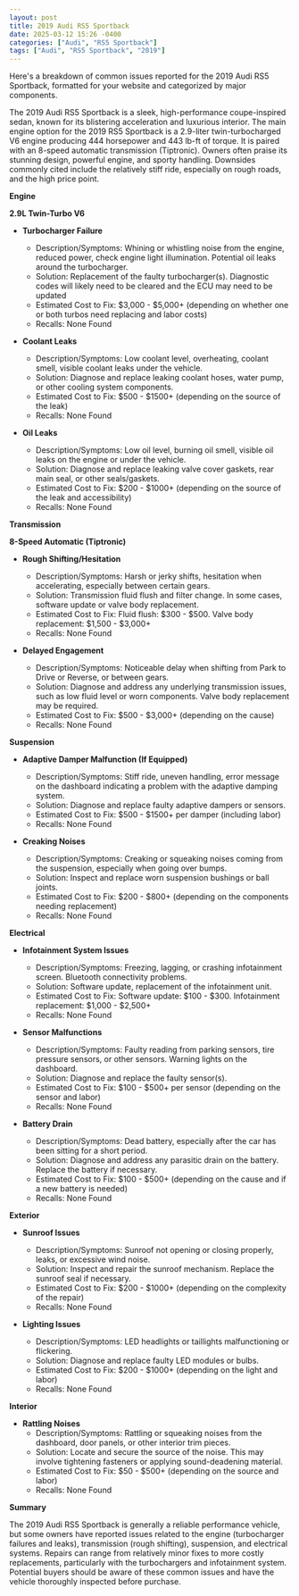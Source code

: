 ```yaml
---
layout: post
title: 2019 Audi RS5 Sportback
date: 2025-03-12 15:26 -0400
categories: ["Audi", "RS5 Sportback"]
tags: ["Audi", "RS5 Sportback", "2019"]
---
```

Here's a breakdown of common issues reported for the 2019 Audi RS5 Sportback, formatted for your website and categorized by major components.

The 2019 Audi RS5 Sportback is a sleek, high-performance coupe-inspired sedan, known for its blistering acceleration and luxurious interior. The main engine option for the 2019 RS5 Sportback is a 2.9-liter twin-turbocharged V6 engine producing 444 horsepower and 443 lb-ft of torque. It is paired with an 8-speed automatic transmission (Tiptronic). Owners often praise its stunning design, powerful engine, and sporty handling. Downsides commonly cited include the relatively stiff ride, especially on rough roads, and the high price point.

**Engine**

**2.9L Twin-Turbo V6**

*   **Turbocharger Failure**
    *   Description/Symptoms: Whining or whistling noise from the engine, reduced power, check engine light illumination. Potential oil leaks around the turbocharger.
    *   Solution: Replacement of the faulty turbocharger(s). Diagnostic codes will likely need to be cleared and the ECU may need to be updated
    *   Estimated Cost to Fix: $3,000 - $5,000+ (depending on whether one or both turbos need replacing and labor costs)
    *   Recalls: None Found

*   **Coolant Leaks**
    *   Description/Symptoms: Low coolant level, overheating, coolant smell, visible coolant leaks under the vehicle.
    *   Solution: Diagnose and replace leaking coolant hoses, water pump, or other cooling system components.
    *   Estimated Cost to Fix: $500 - $1500+ (depending on the source of the leak)
    *   Recalls: None Found

*   **Oil Leaks**
    *   Description/Symptoms: Low oil level, burning oil smell, visible oil leaks on the engine or under the vehicle.
    *   Solution: Diagnose and replace leaking valve cover gaskets, rear main seal, or other seals/gaskets.
    *   Estimated Cost to Fix: $200 - $1000+ (depending on the source of the leak and accessibility)
    *   Recalls: None Found

**Transmission**

**8-Speed Automatic (Tiptronic)**

*   **Rough Shifting/Hesitation**
    *   Description/Symptoms: Harsh or jerky shifts, hesitation when accelerating, especially between certain gears.
    *   Solution: Transmission fluid flush and filter change. In some cases, software update or valve body replacement.
    *   Estimated Cost to Fix: Fluid flush: $300 - $500. Valve body replacement: $1,500 - $3,000+
    *   Recalls: None Found

*   **Delayed Engagement**
    *   Description/Symptoms: Noticeable delay when shifting from Park to Drive or Reverse, or between gears.
    *   Solution: Diagnose and address any underlying transmission issues, such as low fluid level or worn components. Valve body replacement may be required.
    *   Estimated Cost to Fix: $500 - $3,000+ (depending on the cause)
    *   Recalls: None Found

**Suspension**

*   **Adaptive Damper Malfunction (If Equipped)**
    *   Description/Symptoms: Stiff ride, uneven handling, error message on the dashboard indicating a problem with the adaptive damping system.
    *   Solution: Diagnose and replace faulty adaptive dampers or sensors.
    *   Estimated Cost to Fix: $500 - $1500+ per damper (including labor)
    *   Recalls: None Found

*   **Creaking Noises**
    *   Description/Symptoms: Creaking or squeaking noises coming from the suspension, especially when going over bumps.
    *   Solution: Inspect and replace worn suspension bushings or ball joints.
    *   Estimated Cost to Fix: $200 - $800+ (depending on the components needing replacement)
    *   Recalls: None Found

**Electrical**

*   **Infotainment System Issues**
    *   Description/Symptoms: Freezing, lagging, or crashing infotainment screen. Bluetooth connectivity problems.
    *   Solution: Software update, replacement of the infotainment unit.
    *   Estimated Cost to Fix: Software update: $100 - $300. Infotainment replacement: $1,000 - $2,500+
    *   Recalls: None Found

*   **Sensor Malfunctions**
    *   Description/Symptoms: Faulty reading from parking sensors, tire pressure sensors, or other sensors. Warning lights on the dashboard.
    *   Solution: Diagnose and replace the faulty sensor(s).
    *   Estimated Cost to Fix: $100 - $500+ per sensor (depending on the sensor and labor)
    *   Recalls: None Found

*   **Battery Drain**
    *   Description/Symptoms: Dead battery, especially after the car has been sitting for a short period.
    *   Solution: Diagnose and address any parasitic drain on the battery. Replace the battery if necessary.
    *   Estimated Cost to Fix: $100 - $500+ (depending on the cause and if a new battery is needed)
    *   Recalls: None Found

**Exterior**

*   **Sunroof Issues**
    *   Description/Symptoms: Sunroof not opening or closing properly, leaks, or excessive wind noise.
    *   Solution: Inspect and repair the sunroof mechanism. Replace the sunroof seal if necessary.
    *   Estimated Cost to Fix: $200 - $1000+ (depending on the complexity of the repair)
    *   Recalls: None Found

*   **Lighting Issues**
    *   Description/Symptoms: LED headlights or taillights malfunctioning or flickering.
    *   Solution: Diagnose and replace faulty LED modules or bulbs.
    *   Estimated Cost to Fix: $200 - $1000+ (depending on the light and labor)
    *   Recalls: None Found

**Interior**

*   **Rattling Noises**
    *   Description/Symptoms: Rattling or squeaking noises from the dashboard, door panels, or other interior trim pieces.
    *   Solution: Locate and secure the source of the noise. This may involve tightening fasteners or applying sound-deadening material.
    *   Estimated Cost to Fix: $50 - $500+ (depending on the source and labor)
    *   Recalls: None Found

**Summary**

The 2019 Audi RS5 Sportback is generally a reliable performance vehicle, but some owners have reported issues related to the engine (turbocharger failures and leaks), transmission (rough shifting), suspension, and electrical systems. Repairs can range from relatively minor fixes to more costly replacements, particularly with the turbochargers and infotainment system. Potential buyers should be aware of these common issues and have the vehicle thoroughly inspected before purchase.

